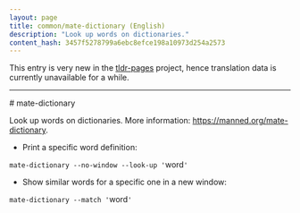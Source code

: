```yaml
---
layout: page
title: common/mate-dictionary (English)
description: "Look up words on dictionaries."
content_hash: 3457f5278799a6ebc8efce198a10973d254a2573
---
```


This entry is very new in the [tldr-pages](https://github.com/tldr-pages/tldr) project, hence translation data is currently unavailable for a while.

<hr># mate-dictionary

Look up words on dictionaries.
More information: <https://manned.org/mate-dictionary>.

- Print a specific word definition:

`mate-dictionary --no-window --look-up '`<span class="tldr-var badge badge-pill bg-dark-lm bg-white-dm text-white-lm text-dark-dm font-weight-bold">word</span>`'`

- Show similar words for a specific one in a new window:

`mate-dictionary --match '`<span class="tldr-var badge badge-pill bg-dark-lm bg-white-dm text-white-lm text-dark-dm font-weight-bold">word</span>`'`
